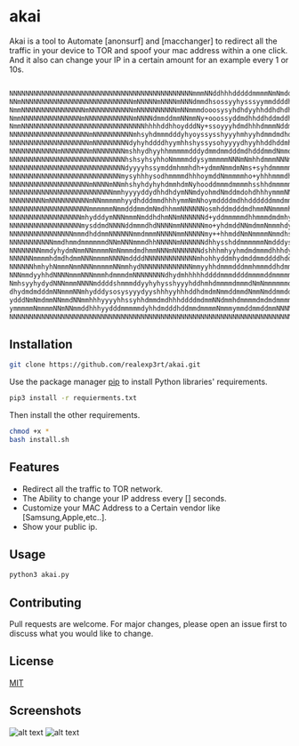 # akai

   Akai is a tool to Automate [anonsurf] and [macchanger] to redirect all the traffic in your device to TOR and spoof your mac address within a one click. And it also can change your IP in a certain amount for an example every 1 or 10s.


```bash

NNNNNNNNNNNNNNNNNNNNNNNNNNNNNNNNNNNNNNNNNNNNNNmmmNNddhhhdddddmmmmNmNmdddmmmNNddmNNNNmNNNNNNNNNNNNNNN
NNmNNNNNNNNNNNNNNNNNNNNNNNNNNNNmNNNNNmNNNNmNNNdmmdhsossyyhysssyymmddddhdhyhdmmhhmNNNmNNNNNNNNNNNNNNN
NmmNNNNNNNNNNNNNNNNmNNNNNNNNNNNmNNNNNNNNNNmNNmmmdooosysyhdhdyyhhddhdhdhddhshymdymNNNmNNNNNNNNNNNNNNN
NmmNNNNNNNNNNNNNNNmNNNNNNNNNNNNmNNNNdmmddmmNNmmNy+ooossyddmdhhddhddmddhdhdyyhddhdNNNNNNNNNNNNNNNNNmN
NmmNNNNNNNNNNNNNNNNNNNNNNNNNNNNNNNhhhhddhhoydddNy+ssoyyyhdmdhhhdmmmNddmhdmsshhdymNNNNNNNNNNNNNNNNNNN
NNNNNNNNNNNNNNNNNNNNmNNNNNNNNNNmhsyhdmmmdddyhyoyssysshyyyhmhyyhdmmdmdhdhddysyhyydhhddhhdmNNNNNNNNNmN
NNNNNNNNNNNNNNNNNNNNmNNNNNNNNNdyhyhddddhyymhhshyssysohyyyydhyyhhddhddmhhhdsyoooosyosyyysydNNNNNNNNmN
NNNNNNNNNNNNmNNNNNNNmNNNNNNNNmshhydhyyhhmmmmmdddydmmdmmdddmdhdddmmdNmmddddooosyhhhhhdshyhyshmNNNNNmN
NNNNNNNNNNNNNNNNNNNNNNNNNNNNNhshsyhsyhhoNmmmmddysymmmmmNNNmNmhhdmmmNNNmmmddhoyddmmNNNhhsyyhddydNNNmN
NNNNNNNNNNNNNNNNNNNNNNNNNNNNNdyyyyhssymddmhmmhdh+ydmmNmmdmNms+syhdmmmmmmdmdoyshdmmmNNNmyyhddmddmNNmN
NNNNNNNNNNNNNNNNNNNNNNNNNNNNmysyhhhysodhmmmmdhhhoymddNmmmmmho+yhhhmmmdhmmhyodmddmNmmNNmdyyddmddmNNmN
NNNNNNNNNNNNNNNNNNNNmNNNNmNNmhshyhdyhyhdmmhdmNyhooddmmmdmmmmhsshhdmmmmmmmdyomhhddmdhymhyssdmmhdmNNmN
NNNNNNNNNNNNNNNNNNNNNNNNNNmmhyyyyddydhhdhdymNNmdyohmdNmddmdohdhhhymmmNNmmyoydymNdmhhsyyhyydmdhddNNmN
NNNNNNNNNmNNNNNNNNNNmNNmmmmmhyydhdddmmdhhhymmNmNhoymddddmdhhddddddmmdmmdyssmdmNNNhysddyysydmmddhmNdN
NNNNNNNNNNNNNNNNNNNNmmmmmmNmmdddmmdmNmdhhmmNNNNNNosmhddmdddmdhmmNNmmmmhysohNNNNNNdhhhdhhyhdmmmdhmNdN
NNNNNNNNNNNNNNNNNNmhydddymNNNmmmNmddhdhmNNmNNNNNNd+yddmmmmmdhhmmmdmdmhyooyNNNNNNNNhhddhyyyhddmdddNdN
NNNNNNNNNNNNNNNNNNmysddmdNNNNddmmmdhdNNNNmmNNNNNNmo+yhdmddNNmdmmNmmmhdyssmNNNNNNNmmdhdsyhddhdmdddddN
NNNNNNNNNNNNNNNNmmmdhddmmNNNNNNmmdmmmNNNNNmmNNNNNmy++hhmddNmNmmmmNmmdhsshNNNNNNNNNmNNdysyhhhhddhdhdd
NNNNNNNNNNNmmdhmmdmmmmmmdNNmNNNmmmdhhNNNNNmNNNNNNdhhysshddmmmmmmNmdddysddNNNNNNNNNNNNNmhsyydddmmmmmm
NNNNNNNNmmdyhydmNmmNNmmmmNmNmmmdmdhmmNNNmNNNNNNNdshhhmhyyhmdmdmmmdhhhdyddNNNNNNNmNNNNNmdhddhmNmmmmhm
NNNNNNmmmmhdmdhdmmNNNmmmmNNNNmddddNNNNNNNNNNNNNmhohhyddmhydmddmmddddhddmhdNNNNNNNNNNNNNNddhhmmmmdmmN
NNNNNNhmhyhNmmmNmmNNNmmmmmNNmmhydNNNNNNNNNNNNNmmyyhhdmmmdddmmhmmmddhdmmmddmmNmmmNNNNNNNmdhmdydmdhmmN
NNNmmdyyhhdNNNNmmmNNNmmmhdmmmdmNNNNNNNNdhydmhhhhhddddmmmddddmmmmddmmmmmmhddmmmdmmmmdmmmmhdmmmhmdhddm
NmhsyyhydydNNNmmmNNNNmddddshmmmddyyhyhysshyyyhddhmhdmmmmdmmmdNmNmmmmmmdmdmmdddmdmddhhdhNdddhmdmmmNmd
dhydmdmdddmNNmmmNNmhydddysosysyyydyyshhhyyhhhddhdmdmNmmddmmdNmmNmddmmddmdmmmdmmddmddmddmddhhdhmmmNmd
ydddNmNmdmmNNmmdNNmmhhhyyyyhhssyhhdmmdmdhhhddddmdmmNNdmmhdmmmmdmdmdmmmmddmhmmmmmdmmmmmmmmmdmdymmhmNm
ymmmmmNmmmmNNmNNmmddhhhyydddmmmmmdyhhdmdddhddmmdmmmmNmmmymmddmmddmmNNNNNmmmmmmmdhmNmmmmmNmmmmdmmmmmd
NNNNNNNNNNNNNNNNNNNNNNNNNNNNNNNNNNNNNNNNNNNNNNNNNNNNNNNNNNNNNNNNNNNNNNNNNNNNNNNNmmmmdmdddddmdddmmdmd
   ```                                          

## Installation
```bash
git clone https://github.com/realexp3rt/akai.git
```
Use the package manager [pip](https://pip.pypa.io/en/stable/) to install Python libraries' requirements.

```bash
pip3 install -r requierments.txt
```
Then install the other requirements.
```bash
chmod +x *
bash install.sh
```

## Features
- Redirect all the traffic to TOR network.
- The Ability to change your IP address every [] seconds.
- Customize your MAC Address to a Certain vendor like [Samsung,Apple,etc..].
- Show your public ip.

## Usage

```bash
python3 akai.py
```

## Contributing
Pull requests are welcome. For major changes, please open an issue first to discuss what you would like to change.

## License
[MIT](https://choosealicense.com/licenses/mit/)

## Screenshots
![alt text](https://i.ibb.co/nrCkttX/Screenshot-1.jpg)
![alt text](https://i.ibb.co/s5pzgqh/Screenshot-2.jpg)
